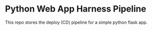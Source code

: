 # Python Web App Harness Pipeline
This repo stores the deploy (CD) pipeline for a simple python flask app.
